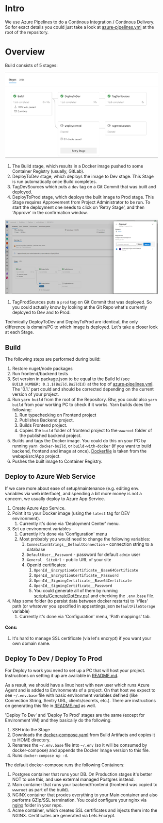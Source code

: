 # Intro
We use Azure Pipelines to do a Continous Integration / Continous Delivery.
So for exact details you could just take a look at [azure-pipelines.yml](https://github.com/mcctomsk/backend-frontend-template/blob/master/azure-pipelines.yml) at the root of the repository.

# Overview

Build consists of 5 stages:

![](images/ci-cd.png)

1. The Build stage, which results in a Docker image pushed to some Container Registry (usually, GitLab).
1. DeployToDev stage, which deploys the image to Dev stage. This Stage is run automatically once Build completes.
1. TagDevSources which puts a `dev` tag on a Git Commit that was built and deployed.
1. DeployToProd stage, which deploys the built image to Prod stage. This Stage requires Approvement from Project Administrator to be run. To start the deployment one needs to click on 'Retry Stage', and then 'Approve' in the confirmation window.

![](images/ci-cd-approval.png)
1. TagProdSources puts a `prod` tag on Git Commit that was deployed. So you could actually know by looking at the Git Repo what's currently deployed to Dev and to Prod.

Technically DeployToDev and DeployToProd are identical, the only difference is domain/PC to which image is deployed.
Let's take a closer look at each Stage.

## Build
The following steps are performed during build:
1. Restore nuget/node packages
1. Run frontend/backend tests
1. Set version in package.json to be equal to the Build Id (see `BUILD_NUMBER: 0.1.$(Build.BuildId)` at the top of [azure-pipelines.yml](https://github.com/mcctomsk/backend-frontend-template/blob/master/azure-pipelines.yml). The '0.1.' part could and should be corrected depending on the current version of your project.
1. Run `yarn build` from the root of the Repository. Btw, you could also `yarn build` from your working PC to check if it works. Yarn builds does the following:
    1. Run typechecking on Frontend project
    1. Publishes Backend project.
    1. Builds Frontend project.
    1. Copies the `build` folder of frontend project to the `wwwroot` folder of the published backend project.
1. Builds and tags the Docker image. You could do this on your PC by running `yarn docker-build`, or `build-with-docker` (if you want to build backend, frontend and image at once). [Dockerfile](https://github.com/mcctomsk/backend-frontend-template/blob/master/webapi/src/MccSoft.TemplateApp.App/Dockerfile) is taken from the webapi/src/App project.
1. Pushes the built image to Container Registry.

## Deploy to Azure Web Service
If we care more about ease of setup/maintenance (e.g. editing env. variables via web interface), and spending a bit more money is not a concern, we usually deploy to Azure App Service.
1. Create Azure App Service.
2. Point it to your Docker image (using the `latest` tag for DEV environment).
   1. Currently it's done via 'Deployment Center' menu.
3. Set up environment variables
   1. Currently it's done via 'Configuration' menu
   2. Most probably you would need to change the following variables:
      1. `ConnectionStrings__DefaultConnection` - connection string to a database
      2. `DefaultUser__Password` - password for default `admin` user
      3. `General__SiteUrl` - public URL of your site
      4. OpenId certificates:
         1. `OpenId__EncryptionCertificate__Base64Certificate`
         2. `OpenId__EncryptionCertificate__Password`
         3. `OpenId__SigningCertificate__Base64Certificate`
         4. `OpenId__SigningCertificate__Password`
         5. You could generate all of them by running [scripts/GenerateDotEnv.ps1](scripts/GenerateDotEnv.ps1) and checking the `.env.base` file.
4. Map some folder (to persist data between docker restarts) to '/files' path (or whatever you specified in appsettings.json `DefaultFileStorage` variable)
   1. Currently it's done via 'Configuration' menu, 'Path mappings' tab.
#### Cons:
1. It's hard to manage SSL certificate (via let's encrypt) if you want your own domain name.

## Deploy To Dev / Deploy To Prod
For Deploy to work you need to set up a PC that will host your project. Instructions on setting it up are available in [README.md](https://github.com/mcctomsk/backend-frontend-template#set-up-hosting-server-droplet-on-digital-ocean).

As a result, we should have a linux host with new user which runs Azure Agent and is added to Environments of a project.
On that host we expect to see `~/.env.base` file with basic environment variables defined (like Connection String, Sentry URL, clients/secrets, etc.). There are instructions on generating this file in [README.md](https://github.com/mcctomsk/backend-frontend-template#set-up-hosting-server-droplet-on-digital-ocean) as well.

'Deploy To Dev' and 'Deploy To Prod' stages are the same (except for Environment VM) and they basically do the following:
1. SSH into the Stage
1. Downloads the [docker-compose.yaml](https://github.com/mcctomsk/backend-frontend-template/blob/master/docker-compose.yaml) from Build Artifacts and copies it to HOME directory.
1. Renames the `~/.env.base` file into `~/.env` (so it will be consumed by docker-compose) and appends the Docker Image version to this file.
1. Runs `docker-compose up -d`.

The default docker-compose runs the following Containers:
1. Postgres container that runs your DB. On Production stages it's better NOT to use this, and use external managed Postgres instead.
1. Main container that runs your backend/frontend (frontend was copied to `wwwroot` as part of the build).
1. NGINX container that proxies everything to your Main container and also performs GZip/SSL termination. You could configure your nginx via [nginx](https://github.com/mcctomsk/backend-frontend-template/blob/master/nginx) folder in your repo.
1. Acme container, which creates SSL certificates and injects them into the NGINX. Certificates are generated via Lets Encrypt.
